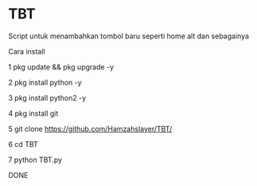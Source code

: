# TBT
Script untuk menambahkan tombol baru seperti home alt dan sebagainya

Cara install

1 pkg update && pkg upgrade -y

2 pkg install python -y

3 pkg install python2 -y

4 pkg install git

5 git clone https://github.com/Hamzahslayer/TBT/

6 cd TBT

7 python TBT.py 

DONE
